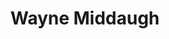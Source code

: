 ---
title: Wayne Middaugh
name: Wayne Middaugh
name-sort: Middaugh, Wayne
totals:
- event: Brier
  games: 115
  wins: 85
  losses: 30
  inturn-total: 989
  inturn-percent: 86
  outturn-total: 1144
  outturn-percent: 86
  draw-total: 767
  draw-percent: 83
  takeout-total: 1366
  takeout-percent: 87
  shots-total: 2133
  shots-percent: 86
- event: Trials (Men)
  games: 32
  wins: 9
  losses: 23
  inturn-total: 260
  inturn-percent: 77
  outturn-total: 324
  outturn-percent: 81
  draw-total: 277
  draw-percent: 80
  takeout-total: 307
  takeout-percent: 79
  shots-total: 584
  shots-percent: 79
years:
- year: 1991
  event: Brier
  team: 'ON'
  position: Second
  games: 11
  wins: 6
  losses: 5
  inturn-total: 90
  inturn-percent: 85
  outturn-total: 124
  outturn-percent: 83
  draw-total: 88
  draw-percent: 79
  takeout-total: 126
  takeout-percent: 87
  shots-total: 214
  shots-percent: 84
- year: 1992
  event: Brier
  team: 'ON'
  position: Second
  games: 13
  wins: 9
  losses: 4
  inturn-total: 101
  inturn-percent: 84
  outturn-total: 136
  outturn-percent: 84
  draw-total: 97
  draw-percent: 82
  takeout-total: 140
  takeout-percent: 86
  shots-total: 237
  shots-percent: 84
- year: 1993
  event: Brier
  team: 'ON'
  position: Second
  games: 14
  wins: 11
  losses: 3
  inturn-total: 126
  inturn-percent: 88
  outturn-total: 148
  outturn-percent: 88
  draw-total: 83
  draw-percent: 83
  takeout-total: 191
  takeout-percent: 90
  shots-total: 274
  shots-percent: 88
- year: 1994
  event: Brier
  team: 'ON'
  position: Second
  games: 13
  wins: 9
  losses: 4
  inturn-total: 113
  inturn-percent: 82
  outturn-total: 131
  outturn-percent: 89
  draw-total: 90
  draw-percent: 85
  takeout-total: 154
  takeout-percent: 86
  shots-total: 244
  shots-percent: 86
- year: 1998
  event: Brier
  team: 'ON'
  position: Fourth
  games: 13
  wins: 12
  losses: 1
  inturn-total: 108
  inturn-percent: 84
  outturn-total: 115
  outturn-percent: 85
  draw-total: 89
  draw-percent: 82
  takeout-total: 134
  takeout-percent: 86
  shots-total: 223
  shots-percent: 85
- year: 2001
  event: Brier
  team: 'ON'
  position: Fourth
  games: 13
  wins: 9
  losses: 4
  inturn-total: 105
  inturn-percent: 85
  outturn-total: 121
  outturn-percent: 88
  draw-total: 82
  draw-percent: 86
  takeout-total: 144
  takeout-percent: 88
  shots-total: 226
  shots-percent: 87
- year: 2005
  event: Brier
  team: 'ON'
  position: Fourth
  games: 11
  wins: 6
  losses: 5
  inturn-total: 89
  inturn-percent: 84
  outturn-total: 114
  outturn-percent: 79
  draw-total: 83
  draw-percent: 82
  takeout-total: 120
  takeout-percent: 81
  shots-total: 203
  shots-percent: 81
- year: 2012
  event: Brier
  team: 'ON'
  position: Third
  games: 13
  wins: 12
  losses: 1
  inturn-total: 118
  inturn-percent: 89
  outturn-total: 138
  outturn-percent: 89
  draw-total: 66
  draw-percent: 83
  takeout-total: 190
  takeout-percent: 90
  shots-total: 256
  shots-percent: 89
- year: 2013
  event: Brier
  team: 'ON'
  position: Third
  games: 14
  wins: 11
  losses: 3
  inturn-total: 139
  inturn-percent: 88
  outturn-total: 117
  outturn-percent: 88
  draw-total: 89
  draw-percent: 87
  takeout-total: 167
  takeout-percent: 89
  shots-total: 256
  shots-percent: 88
- year: 1997
  event: Trials (Men)
  team: MID
  position: Fourth
  games: 9
  wins: 3
  losses: 6
  inturn-total: 78
  inturn-percent: 72
  outturn-total: 84
  outturn-percent: 77
  draw-total: 75
  draw-percent: 70
  takeout-total: 87
  takeout-percent: 79
  shots-total: 162
  shots-percent: 75
- year: 2001
  event: Trials (Men)
  team: MID
  position: Fourth
  games: 9
  wins: 2
  losses: 7
  inturn-total: 61
  inturn-percent: 70
  outturn-total: 98
  outturn-percent: 79
  draw-total: 74
  draw-percent: 78
  takeout-total: 85
  takeout-percent: 73
  shots-total: 159
  shots-percent: 75
- year: 2005
  event: Trials (Men)
  team: HOW
  position: Alternate
- year: 2009
  event: Trials (Men)
  team: MIDD
  position: Fourth
  games: 7
  wins: 2
  losses: 5
  inturn-total: 61
  inturn-percent: 84
  outturn-total: 68
  outturn-percent: 83
  draw-total: 70
  draw-percent: 85
  takeout-total: 59
  takeout-percent: 81
  shots-total: 129
  shots-percent: 84
- year: 2013
  event: Trials (Men)
  team: HOW
  position: Third
  games: 7
  wins: 2
  losses: 5
  inturn-total: 60
  inturn-percent: 84
  outturn-total: 74
  outturn-percent: 89
  draw-total: 58
  draw-percent: 89
  takeout-total: 76
  takeout-percent: 85
  shots-total: 134
  shots-percent: 87
vs:
- Abel, Clinton
- Adams, Brian
- Adams, Kevin
- Adams, Shawn
- Alderman, Dan
- Alexander, Scott
- Alexander, Trevor
- Allan, John
- Andrews, Robert
- Armstrong, Doug
- Armstrong, Jim
- Armstrong, Mike
- Arsenault, Craig
- Assad, Mike
- Bardsley, Mike
- Bartlett, Don
- Bentley, Dan
- Bentley, Darren
- Bilesky, Andrew
- Biron, Louis
- Blanchard, Wade
- Boland, John
- Borden, Robert
- Breckon, Graham
- Bryant, Doug
- Buck, Wyatt
- Buckle, Andrew
- Burgess, Bryan
- Burgess, Craig
- Burtnyk, Kerry
- Butler, Mark
- Butler, Mike
- Butler, Ted
- Campbell, Robert
- Carey, Dan
- Carmody, Anson
- Carruthers, Reid
- Carter, Andrew
- Case, Peter
- Casey, Adam
- Champion, Kevin
- Charette, Pierre
- Chorostkowski, Brad
- Chugg, Brad
- Clarey, Sean
- Coady, Mike
- Collison, Brian
- Coster, Dave
- Cotter, Jim
- Crete, Martin
- Cunningham, Geoff
- Dacey, Mark
- Daneault, Richard
- Dauphinee, Andrew
- Deis, Ryan
- Desjardins, Robert
- Despins, Glen
- Dillon, Mike
- Dobson, Brian
- Dobson, Mark
- Dobson, Paul
- Doyon, Ghislain
- Duguid, Dale
- Dutiaume, Randy
- Elias, Dave
- Elkin, Derek
- Elmaleh, Maxime
- Errington, Derek
- Feldman, Alfred
- Fenton, Darin
- Fenton, Keith
- Ferbey, Randy
- Ferster, Greg
- Fetterly, Tom
- Fitzherbert, Brad
- Fitzner-LeBlanc, Ian
- Flemming, Paul
- Florence, Malcolm
- Folk, Kevin
- Folk, Rick
- Fowler, Ed
- Fowler, Rob
- Foy, Sandy
- Freschi, Don
- Fry, Ryan
- Gallant, Brett
- Gallant, Peter
- Gardeski, Larry
- Gaudet, Mike
- Gervais, Martin
- Gorveatt, Philip
- Goss, Glenn
- Grant, Scott
- Grattan, James
- Gretzinger, Bert
- Griffith, Ty
- Grundy, John
- Gudereit, Kerry
- Gushue, Brad
- Hackner, Al
- Haichert, Chris
- Haines, Chuck
- Hamilton, Wayne
- Harcourt, Doug
- Harcourt, Greg
- Harnden, E.J.
- Harnden, Ryan
- Harris, Tom
- Harris, Tyler
- Hebert, Ben
- Hebert, Brad
- Hemmings, Guy
- Henderson, Jeffrey
- Henderson, Scott
- Hipkin, Rich
- Horning, Deane
- Iskiw, Blayne
- Iverson, Dave
- Jackson, Glen
- Jacobs, Brad
- Jakubo, Mike
- Joanisse, Dean
- Johnston, Steve
- Jones, Dave
- Jones, Scott
- Kalthoff, Kevin
- Keefe, Kevin
- Kennedy, Marc
- Kennedy, Mike
- Kent, Gerry
- Kidby, Dustin
- Kieley, Phil
- Kijewski, Kelly
- Kilgallen, Shane
- Kirkness, James
- Koe, Jamie
- Koe, Kevin
- Kopf, Steve
- Korab, Jamie
- Kushnir, Warren
- Lacey, Jeff
- Lafleur, Andre
- Landry, Garry
- Lang, Rick
- Lang, Tyler
- Langdon, Dennis
- Lappalainen, Art
- LeClair, Bob
- LeCocq, Marc
- LeCocq, Vance
- Ledgerwood, Sean
- Lemay, Jean-Yves
- Lemery, Dan
- Lewis, Wayne
- Loevenmark, Phil
- Lohnes, Bruce
- Lowe, Wayne
- Lukowich, Ed
- Lyburn, Allan
- Lyburn, William
- MacDonald, Peter
- MacDonald, Rod
- MacFadyen, Alex
- MacFadyen, Bill
- MacFadyen, Ted
- MacKenzie, Eddie
- MacKenzie, Tyler
- MacLean, Rob
- MacLean, Stuart
- MacLeod, Glen
- Manners, Scott
- Martin, Kevin
- Maurice, Jean
- Maxie, Fred
- Mayne, Dave
- McAulay, Greg
- McCann, Andy
- McClelland, John
- McCusker, Brian
- McDermaid, Donald
- McDonald, Toby
- McGregor, Ken
- McHargue, Ken
- McInnis, Phillip
- Mead, Jonathan
- Meakin, Rob
- Melnichuk, Greg
- Melville, Bruce
- Menard, Jean-Michel
- Menard, Philippe
- Mihalicz, Dwayne
- Miki, Bryan
- Mitchell, Garth
- Mitchell, Gary
- Mittelstadt, Kelly
- Monkman, Greg
- Montgomery, Rod
- Morris, John
- Moshenko, Darcy
- Moshenko, Jaret
- Moskowy, Braeden
- Moss, Steve
- Munroe, Steven
- Murphy, Jamie
- Naugler, Tom
- Nedohin, David
- Ness, Dale
- Neufeld, Chris
- Nicholls, Peter
- Nichols, Mark
- Nobert, Rob
- Noseworthy, Mark
- Novakowski, Bob
- Odishaw, Grant
- Odishaw, Terry
- O'Driscoll, Frank
- Oke, Gary
- O'Leary, Alan
- O'Rourke, Mark
- Ouimet, Luc
- Park, Kevin
- Patterson, Scott
- Perozak, Brian
- Perron, Rick
- Peters, Vic
- Petryk, Dan
- Petryk, Steve
- Pfeifer, Scott
- Philip, Dan
- Pielak, Rod
- Pierce, Brent
- Piggott, Steve
- Pinder, Jordan
- Pineau, Larry
- Pinsent, Garry
- Porter, Geoff
- Powell, Lloyd
- Rathje, Larry
- Ravndal, Clayton
- Reddick, Don
- Reed, Tom
- Richard, Gerry
- Roach, Darren
- Roach, Jason
- Roberge, Francois
- Robertson, Richard
- Rocque, Marcel
- Rowe, Gary
- Roy, Jean-Sebastien
- Rudd, Don
- Ryan, Don
- Ryan, Jeff
- Ryan, Keith
- Ryan, Mike
- Ryan, Pat
- Rycroft, Carter
- Salina, Charlie
- Samagalski, Derek
- Sawatsky, Rick
- Scharf, Joe
- Schiewe, Calvin
- Schille, Chris
- Schoenne, Klaus
- Seabrook, Scott
- Sharp, Jeff
- Sharp, Warren
- Shypitka, Tom
- Simmons, Pat
- Sinclair, Rob
- Skanes, Robert
- Smith, Dave
- Smith, Kent
- Solberg, Jonathon
- Sosiak, Jim
- Spencer, Jim
- Stokes, Lionel
- Stoughton, Jeff
- Sullivan, Charles Jr
- Sullivan, Jim
- Sullivan, Tommy
- Sylvain, Eric
- Tait, Jeff
- Tervo, Randy
- Tetley, Ross
- Thibaudeau, Guy
- Thiessen, Nolan
- Thomas, Rob
- Thompson, Ron
- Thomson, Fred
- Toner, Lee
- Tresoor, Ken
- Trickett, Eugene
- Tuson, Jay
- Van Den Berghe, Garry
- Van Dine, Steve
- Villeneuve, Steeve
- Virtue, Brock
- Walker, Geoff
- Walsh, Jim
- Watson, Aaron
- Wempe, Brian
- Westphal, Don
- Wiersema, Dale
- Withers, Paul
- Woytowich, Randy
- Xidos, George
- Young, Neil
- Adam, Gerry
- Bailey, Scott
- Engel, Ron
- Epping, John
- Forrest, Tyler
- Frans, Joseph
- Germsheid, Tony
- Gould, Steve
- Griffith, Tyrel
- Gunnlaugson, Jason
- Hannah, Brad
- Harris, Mike
- Harrison, Neil
- Hart, Richard
- Harvey, Don
- Howard, Glenn
- Howard, Russ
- Johnston, Wade
- Karrys, George
- Kawaja, John
- Laing, Brent
- Laycock, Steve
- MacDonald, Blake
- MacDonald, Brent
- Mathers, David
- McEwen, Mike
- Mead, Jon
- Mellof, David
- Mitchell, Collin
- Neufeld, B.J.
- Neufeld, Denni
- Park, Kerry
- Perroud, Pat
- Ramcharan, Rudy
- Richter, Justin
- Rogers, Les
- Savill, Craig
- Semen, Jerry
- Stambaugh, Doug
- Sveistrup, Jody
- Ursel, Bob
- Vandenberghe, Garry
- Walchuk, Don
- Werenich, Ed
- Whittle, Mark
- Wozniak, Matt
- Zawada, Braden
---
